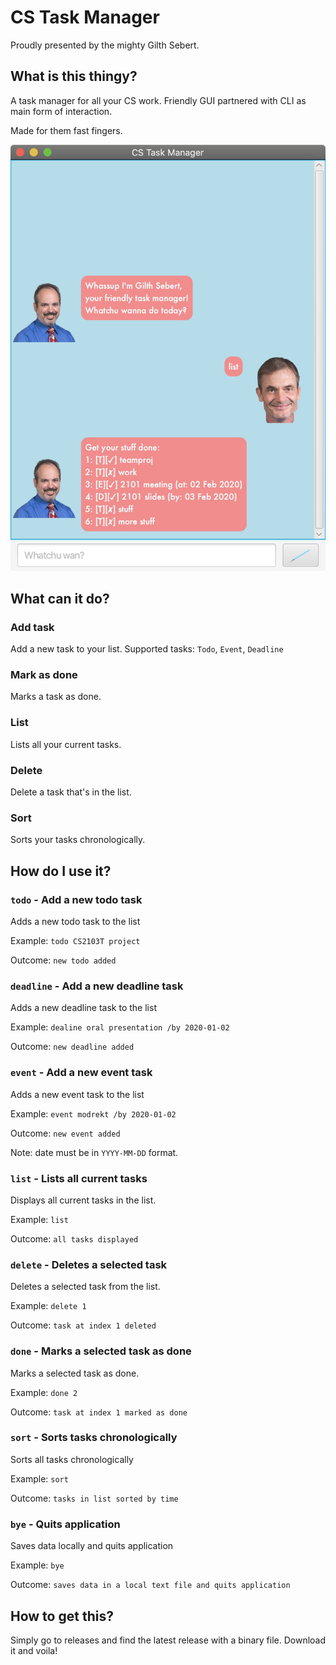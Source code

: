 # CS Task Manager
Proudly presented by the mighty Gilth Sebert.

## What is this thingy?
A task manager for all your CS work. Friendly GUI partnered with CLI as main form of interaction.

Made for them fast fingers.

![screenshot](Ui.png)



## What can it do?

### Add task
Add a new task to your list. Supported tasks: `Todo`, `Event`, `Deadline`

### Mark as done
Marks a task as done.

### List
Lists all your current tasks.

### Delete
Delete a task that's in the list.

### Sort
Sorts your tasks chronologically.



## How do I use it?

### `todo` - Add a new todo task

Adds a new todo task to the list

Example: `todo CS2103T project`

Outcome: `new todo added`

### `deadline` - Add a new deadline task

Adds a new deadline task to the list

Example: `dealine oral presentation /by 2020-01-02`

Outcome: `new deadline added`

### `event` - Add a new event task

Adds a new event task to the list

Example: `event modrekt /by 2020-01-02`

Outcome: `new event added`

Note: date must be in `YYYY-MM-DD` format.

### `list` - Lists all current tasks

Displays all current tasks in the list.

Example: `list`

Outcome: `all tasks displayed`

### `delete` - Deletes a selected task

Deletes a selected task from the list.

Example: `delete 1`

Outcome: `task at index 1 deleted`

### `done` - Marks a selected task as done

Marks a selected task as done.

Example: `done 2`

Outcome: `task at index 1 marked as done`

### `sort` - Sorts tasks chronologically

Sorts all tasks chronologically

Example: `sort`

Outcome: `tasks in list sorted by time`

### `bye` - Quits application

Saves data locally and quits application

Example: `bye`

Outcome: `saves data in a local text file and quits application`


## How to get this?
Simply go to releases and find the latest release with a binary file.
Download it and voila!


